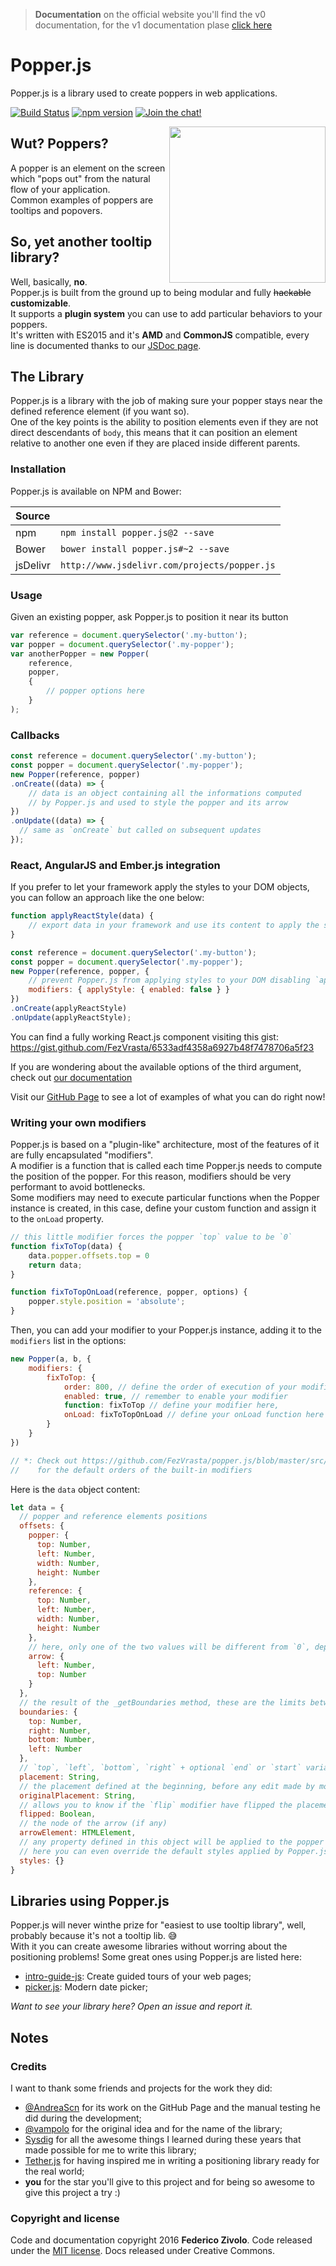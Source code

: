 > **Documentation** on the official website you'll find the v0 documentation, for the
v1 documentation plase [click here](doc/_includes/documentation.md)

# Popper.js
Popper.js is a library used to create poppers in web applications.

[![Build Status](https://travis-ci.org/FezVrasta/popper.js.svg?branch=master)](https://travis-ci.org/FezVrasta/popper.js)
[![npm version](https://badge.fury.io/js/popper.js.svg)](https://badge.fury.io/js/popper.js)
[![Join the chat!](https://badges.gitter.im/Join%20Chat.svg)](https://gitter.im/FezVrasta/popper.js)

<img src="https://raw.githubusercontent.com/FezVrasta/popper.js/master/popperjs.png" align="right" width=250>

## Wut? Poppers?
A popper is an element on the screen which "pops out" from the natural flow of your application.  
Common examples of poppers are tooltips and popovers.

## So, yet another tooltip library?
Well, basically, **no**.  
Popper.js is built from the ground up to being modular and fully ~~hackable~~ **customizable**.  
It supports a **plugin system** you can use to add particular behaviors to your poppers.  
It's written with ES2015 and it's **AMD** and **CommonJS** compatible, every line is documented thanks to our [JSDoc page](https://fezvrasta.github.io/popper.js/documentation.html).


## The Library
Popper.js is a library with the job of making sure your popper stays near the defined reference element (if you want so).  
One of the key points is the ability to position elements even if they are not direct descendants of `body`, this means that
it can position an element relative to another one even if they are placed inside different parents.

### Installation
Popper.js is available on NPM and Bower:

| Source   |                                              |
|:---------|:---------------------------------------------|
| npm      | `npm install popper.js@2 --save`             |
| Bower    | `bower install popper.js#~2 --save`          |
| jsDelivr | `http://www.jsdelivr.com/projects/popper.js` |


### Usage
Given an existing popper, ask Popper.js to position it near its button

```js
var reference = document.querySelector('.my-button');
var popper = document.querySelector('.my-popper');
var anotherPopper = new Popper(
    reference,
    popper,
    {
        // popper options here
    }
);
```

### Callbacks
```js
const reference = document.querySelector('.my-button');
const popper = document.querySelector('.my-popper');
new Popper(reference, popper)
.onCreate((data) => {
    // data is an object containing all the informations computed
    // by Popper.js and used to style the popper and its arrow
})
.onUpdate((data) => {
  // same as `onCreate` but called on subsequent updates
});
```

### React, AngularJS and Ember.js integration
If you prefer to let your framework apply the styles to your DOM objects, you can follow an approach like the one below:
```js
function applyReactStyle(data) {
    // export data in your framework and use its content to apply the style to your popper
}

const reference = document.querySelector('.my-button');
const popper = document.querySelector('.my-popper');
new Popper(reference, popper, {
    // prevent Popper.js from applying styles to your DOM disabling `applyStyle`
    modifiers: { applyStyle: { enabled: false } }
})
.onCreate(applyReactStyle)
.onUpdate(applyReactStyle);

```
You can find a fully working React.js component visiting this gist:  
https://gist.github.com/FezVrasta/6533adf4358a6927b48f7478706a5f23


If you are wondering about the available options of the third argument, check out [our documentation](http://fezvrasta.github.io/popper.js/documentation.html#new_Popper_new)

Visit our [GitHub Page](https://fezvrasta.github.io/popper.js) to see a lot of examples of what you can do right now!

### Writing your own modifiers
Popper.js is based on a "plugin-like" architecture, most of the features of it are fully encapsulated "modifiers".  
A modifier is a function that is called each time Popper.js needs to compute the position of the popper. For this reason, modifiers should be very performant to avoid bottlenecks.  
Some modifiers may need to execute particular functions when the Popper instance is created, in this case, define your custom function and assign it to
the `onLoad` property.

```js
// this little modifier forces the popper `top` value to be `0`
function fixToTop(data) {
    data.popper.offsets.top = 0
    return data;
}

function fixToTopOnLoad(reference, popper, options) {
    popper.style.position = 'absolute';
}
```

Then, you can add your modifier to your Popper.js instance, adding it to the `modifiers` list in the options:

```js
new Popper(a, b, {
    modifiers: {
        fixToTop: {
            order: 800, // define the order of execution of your modifier*
            enabled: true, // remember to enable your modifier
            function: fixToTop // define your modifier here,
            onLoad: fixToTopOnLoad // define your onLoad function here
        }
    }
})

// *: Check out https://github.com/FezVrasta/popper.js/blob/master/src/popper.js#L39
//    for the default orders of the built-in modifiers
```

Here is the `data` object content:

```js
let data = {
  // popper and reference elements positions
  offsets: {
    popper: {
      top: Number,
      left: Number,
      width: Number,
      height: Number
    },
    reference: {
      top: Number,
      left: Number,
      width: Number,
      height: Number
    },
    // here, only one of the two values will be different from `0`, depending by the placement
    arrow: {
      left: Number,
      top: Number
    }
  },
  // the result of the _getBoundaries method, these are the limits between the popper can be placed
  boundaries: {
    top: Number,
    right: Number,
    bottom: Number,
    left: Number
  },
  // `top`, `left`, `bottom`, `right` + optional `end` or `start` variations
  placement: String,
  // the placement defined at the beginning, before any edit made by modifiers
  originalPlacement: String,
  // allows you to know if the `flip` modifier have flipped the placement of the popper
  flipped: Boolean,
  // the node of the arrow (if any)
  arrowElement: HTMLElement,
  // any property defined in this object will be applied to the popper element
  // here you can even override the default styles applied by Popper.js
  styles: {}
}
```

## Libraries using Popper.js

Popper.js will never winthe prize for "easiest to use tooltip library", well, probably because it's not a tooltip lib. 😅  
With it you can create awesome libraries without worring about the positioning problems! Some great ones using Popper.js are listed here:

- [intro-guide-js](https://github.com/johanlahti/intro-guide-js): Create guided tours of your web pages;
- [picker.js](https://github.com/GeekAb/picker.js): Modern date picker;

_Want to see your library here? Open an issue and report it._


## Notes

### Credits
I want to thank some friends and projects for the work they did:

- [@AndreaScn](https://github.com/AndreaScn) for its work on the GitHub Page and the manual testing he did during the development;
- [@vampolo](https://github.com/vampolo) for the original idea and for the name of the library;
- [Sysdig](https://github.com/Draios) for all the awesome things I learned during these years that made possible for me to write this library;
- [Tether.js](http://github.hubspot.com/tether/) for having inspired me in writing a positioning library ready for the real world;
- **you** for the star you'll give to this project and for being so awesome to give this project a try :)

### Copyright and license
Code and documentation copyright 2016 **Federico Zivolo**. Code released under the [MIT license](LICENSE.md). Docs released under Creative Commons.
